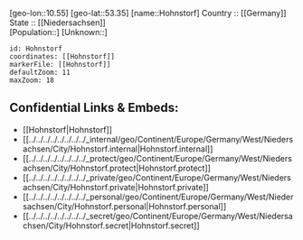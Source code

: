 ﻿---
location: [53.35,10.55] 
mapzoom: [7,12] 
mapmarker: city 
type: City
tags:
- geo/City


SpocWebEntityId: 30996
isDeleted: false
confidential: public

---
[geo-lon::10.55] 
[geo-lat::53.35] 
[name::Hohnstorf] 
Country :: [[Germany]]  
State :: [[Niedersachsen]]  
[Population::] 
[Unknown::] 


```leaflet
id: Hohnstorf
coordinates: [[Hohnstorf]] 
markerFile: [[Hohnstorf]] 
defaultZoom: 11 
maxZoom: 18
```


## Confidential Links & Embeds: 
- [[Hohnstorf|Hohnstorf]]  
- [[../../../../../../../../_internal/geo/Continent/Europe/Germany/West/Niedersachsen/City/Hohnstorf.internal|Hohnstorf.internal]] 
- [[../../../../../../../../_protect/geo/Continent/Europe/Germany/West/Niedersachsen/City/Hohnstorf.protect|Hohnstorf.protect]] 
- [[../../../../../../../../_private/geo/Continent/Europe/Germany/West/Niedersachsen/City/Hohnstorf.private|Hohnstorf.private]] 
- [[../../../../../../../../_personal/geo/Continent/Europe/Germany/West/Niedersachsen/City/Hohnstorf.personal|Hohnstorf.personal]] 
- [[../../../../../../../../_secret/geo/Continent/Europe/Germany/West/Niedersachsen/City/Hohnstorf.secret|Hohnstorf.secret]] 
